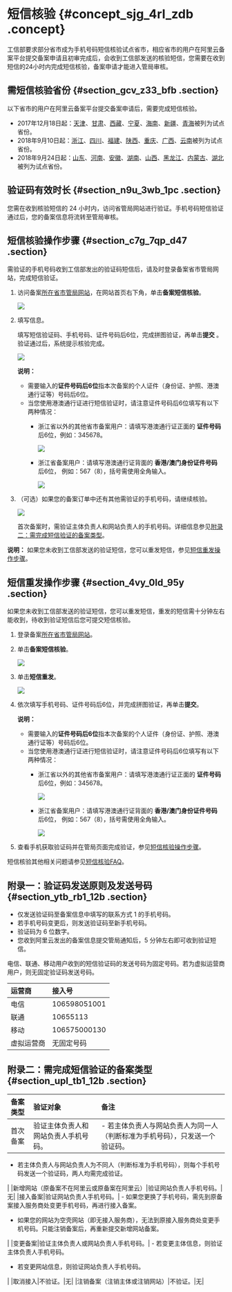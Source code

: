 # 短信核验 {#concept_sjg_4rl_zdb .concept}

工信部要求部分省市成为手机号码短信核验试点省市，相应省市的用户在阿里云备案平台提交备案申请且初审完成后，会收到工信部发送的核验短信，您需要在收到短信的24小时内完成短信核验，备案申请才能进入管局审核。

## 需短信核验省份 {#section_gcv_z33_bfb .section}

以下省市的用户在阿里云备案平台提交备案申请后，需要完成短信核验。

-   2017年12月18日起：[天津](http://tj.beian.miit.gov.cn)、[甘肃](http://gs.beian.miit.gov.cn)、[西藏](http://xz.beian.miit.gov.cn)、[宁夏](http://nx.beian.miit.gov.cn)、[海南](http://hi.beian.miit.gov.cn)、[新疆](http://xj.beian.miit.gov.cn)、[青海](http://qh.beian.miit.gov.cn)被列为试点省份。
-   2018年9月10日起：[浙江](http://zj.beian.miit.gov.cn)、[四川](http://sc.beian.miit.gov.cn)、[福建](http://fj.beian.miit.gov.cn)、[陕西](http://sn.beian.miit.gov.cn)、[重庆](http://cq.beian.miit.gov.cn)、[广西](http://gx.beian.miit.gov.cn)、[云南](http://yn.beian.miit.gov.cn)被列为试点省份。
-   2018年9月24日起：[山东](http://sd.beian.miit.gov.cn)、[河南](http://ha.beian.miit.gov.cn)、[安徽](http://ah.beian.miit.gov.cn)、[湖南](http://hn.beian.miit.gov.cn)、[山西](http://sx.beian.miit.gov.cn)、[黑龙江](http://hl.beian.miit.gov.cn)、[内蒙古](http://nm.beian.miit.gov.cn)、[湖北](http://hb.beian.miit.gov.cn)被列为试点省份。

## 验证码有效时长 {#section_n9u_3wb_1pc .section}

您需在收到核验短信的 24 小时内，访问省管局网站进行验证。手机号码短信验证通过后，您的备案信息将流转至管局审核。

## 短信核验操作步骤 {#section_c7g_7qp_d47 .section}

需验证的手机号码收到工信部发出的验证码短信后，请及时登录备案省市管局网站，完成短信验证。

1.  访问备案[所在省市管局网站](#)，在网站首页右下角，单击**备案短信核验**。

    ![](http://static-aliyun-doc.oss-cn-hangzhou.aliyuncs.com/assets/img/14204/15643961889829_zh-CN.png)

2.  填写信息。

    填写短信验证码、手机号码、证件号码后6位，完成拼图验证，再单击**提交** 。验证通过后，系统提示核验完成。

    ![](http://static-aliyun-doc.oss-cn-hangzhou.aliyuncs.com/assets/img/14204/15643961889830_zh-CN.png)

    **说明：** 

    -   需要输入的**证件号码后6位**指本次备案的个人证件（身份证、护照、港澳通行证等）号码后6位。
    -   当您使用港澳通行证进行短信验证时，请注意证件号码后6位填写有以下两种情况：
        -   浙江省以外的其他省市备案用户：请填写港澳通行证正面的 **证件号码** 后6位，例如：345678。

            ![](http://static-aliyun-doc.oss-cn-hangzhou.aliyuncs.com/assets/img/14204/15643961885573_zh-CN.png)

        -   浙江省备案用户：请填写港澳通行证背面的 **香港/澳门身份证件号码** 后6位， 例如：567（8），括号需使用全角输入。

            ![](http://static-aliyun-doc.oss-cn-hangzhou.aliyuncs.com/assets/img/14204/15643961895578_zh-CN.png)

3.  （可选）如果您的备案订单中还有其他需验证的手机号码，请继续核验。

    ![](http://static-aliyun-doc.oss-cn-hangzhou.aliyuncs.com/assets/img/14204/15643961895577_zh-CN.png)

    首次备案时，需验证主体负责人和网站负责人的手机号码。详细信息参见[附录二：需完成短信验证的备案类型](#section_upl_tb1_12b)。


**说明：** 如果您未收到工信部发送的验证短信，您可以重发短信，参见[短信重发操作步骤](#section_4vy_0ld_95y)。

## 短信重发操作步骤 {#section_4vy_0ld_95y .section}

如果您未收到工信部发送的验证短信，您可以重发短信，重发的短信需十分钟左右能收到，待收到验证短信后您可提交短信核验。

1.  登录备案[所在省市管局网站](https://help.aliyun.com/document_detail/63826.html?spm=a2c4g.11186623.6.567.4b404ff5xqpBib#section-gcv-z33-bfb)。
2.  单击**备案短信核验**。

    ![](http://static-aliyun-doc.oss-cn-hangzhou.aliyuncs.com/assets/img/14204/156439618934361_zh-CN.png)

3.  单击**短信重发**。

    ![](http://static-aliyun-doc.oss-cn-hangzhou.aliyuncs.com/assets/img/14204/156439618934362_zh-CN.png)

4.  依次填写手机号码、证件号码后6位，并完成拼图验证，再单击**提交**。

    **说明：** 

    -   需要输入的**证件号码后6位**指本次备案的个人证件（身份证、护照、港澳通行证等）号码后6位。
    -   当您使用港澳通行证进行短信验证时，请注意证件号码后6位填写有以下两种情况：
        -   浙江省以外的其他省市备案用户：请填写港澳通行证正面的 **证件号码** 后6位，例如：345678。

            ![](http://static-aliyun-doc.oss-cn-hangzhou.aliyuncs.com/assets/img/14204/15643961885573_zh-CN.png)

        -   浙江省备案用户：请填写港澳通行证背面的 **香港/澳门身份证件号码** 后6位， 例如：567（8），括号需使用全角输入。

            ![](http://static-aliyun-doc.oss-cn-hangzhou.aliyuncs.com/assets/img/14204/15643961895578_zh-CN.png)

5.  查看手机获取验证码并在管局页面完成验证，参见[短信核验操作步骤](#section_c7g_7qp_d47)。

短信核验其他相关问题请参见[短信核验FAQ](../../../../cn.zh-CN/常见问题/备案流程FAQ/短信核验FAQ.md#)。

## 附录一：验证码发送原则及发送号码 {#section_ytb_rb1_12b .section}

-   仅发送验证码至备案信息中填写的联系方式 1 的手机号码。
-   若手机号码变更后，则发送验证码至新手机号码。
-   验证码为 6 位数字。
-   您收到阿里云发出的备案信息提交管局通知后，5 分钟左右即可收到验证短信。

电信、联通、移动用户收到的短信验证码的发送号码为固定号码。若为虚拟运营商用户，则无固定验证码发送号码。

|运营商|接入号|
|:--|:--|
|电信|106598051001|
|联通|10655113|
|移动|106575000130|
|虚拟运营商|无固定号码|

## 附录二：需完成短信验证的备案类型 {#section_upl_tb1_12b .section}

|备案类型|验证对象|备注|
|:---|:---|:-|
|首次备案|验证主体负责人和网站负责人手机号码。| -   若主体负责人与网站负责人为同一人（判断标准为手机号码），只发送一个验证码。
-   若主体负责人与网站负责人为不同人（判断标准为手机号码），则每个手机号码发送一个验证码，两人均需完成验证。

 |
|新增网站（原备案不在阿里云或原备案在阿里云）|验证网站负责人手机号码。|无|
|接入备案|验证网站负责人手机号码。| -   如果您更换了手机号码，需先到原备案接入服务商处变更手机号码，再进行接入备案。
-   如果您的网站为空壳网站（即无接入服务商），无法到原接入服务商处变更手机号码。只能注销备案后，再重新提交新增网站备案。

 |
|变更备案|验证主体负责人或网站负责人手机号码。| -   若变更主体信息，则验证主体负责人手机号码。
-   若变更网站信息，则验证网站负责人手机号码。

 |
|取消接入|不验证。|无|
|注销备案（注销主体或注销网站）|不验证。|无|

